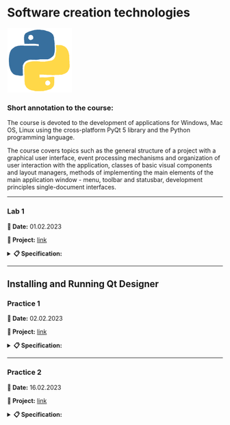 # **Software creation technologies**

<img src="img/python.gif&ct=s" height="150" alt="Python">

### **Short annotation to the course:**

The course is devoted to the development of applications for Windows, Mac OS, Linux using the cross-platform PyQt 5 library and the Python programming language.

The course covers topics such as the general structure of a project with a graphical user interface, event processing mechanisms and organization of user interaction with the application, classes of basic visual components and layout managers, methods of implementing the main elements of the main application window - menu, toolbar and statusbar, development principles single-document interfaces.

---

### **Lab 1**

**📅 Date:** 01.02.2023

**📁 Project:** [link](lab-01/main.py)

<details>
<summary><b>📋 Specification:</b></summary>

Read from a file at least 5 records in the form of: 2 textuals, 1 real number, 1 integer.Analyze the integer. Depending on the result, write in the second or third file. Calculate the number of records, and arithmetic numerical values.

Display the contents of all 3 files on the screen, show in tabular form.

Examples of class structure (and respectively file structure):

- surname name slary age.
</details>

---

## **Installing and Running Qt Designer**

### **Practice 1**

**📅 Date:** 02.02.2023

**📁 Project:** [link](practice-01)

<details>
<summary><b>📋 Specification:</b></summary>

- Install QT of the appropriate version:

      pip install pyqt5

- Install QT Designer:

      pip install pyqt5-tools

- Install the converter:

      pip install ui-to-py

- Create a form with 4 buttons in the designer, change the inscriptions on the buttons, save the project
- Convert ui-file to py-file
</details>

---

### **Practice 2**

**📅 Date:** 16.02.2023

**📁 Project:** [link](practice-02)

<details>
<summary><b>📋 Specification:</b></summary>
Develop calculator using Qt Designer
</details>
